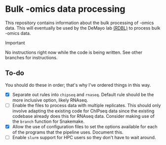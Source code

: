# Bulk -omics data processing

This repository contains information about the bulk processing of -omics data.
This will eventually be used by the DeMayo lab
[(RDBL)](https://www.niehs.nih.gov/research/atniehs/labs/rdbl) to process bulk
-omics data.

> [!IMPORTANT]  
> No instructions right now while the code is being written. See other
> branches for instructions.

## To-do

You should do these in order; that's why I've ordered things in this way.

- [x] Separate out rules into `chipseq` and `rnaseq`. Default rule should be
      the more inclusive option, likely RNAseq.
- [ ] Enable the files to process data with multiple replicates. This should
      only involve adapting the existing code for ChIPseq data since the
      existing codebase already does this for RNAseq data. Consider making
      use of the `branch` function for Snakemake.
- [x] Allow the use of configuration files to set the options available for
      each of the programs that the pipeline uses. Document this.
- [ ] Enable `slurm` support for HPC users so they don't have to wait around.
